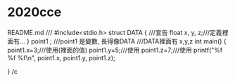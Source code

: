 # 2020cce
README.md
///
#include<stdio.h>
struct DATA { ///宣告
    float x, y, z;///定義裡面有...
} point1 ;
///point1 是變數, 長得像DATA
///DATA裡面有 x,y,z
int main()
{
    point1.x=3;///使用(裡面的值)
    point1.y=5;///使用
    point1.z=7;///使用
    printf("%f %f %f\n", point1.x, point1.y, point1.z);

}
/c
